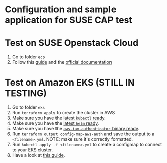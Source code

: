 # Configuration and sample application for SUSE CAP test

Test on SUSE Openstack Cloud
====
 1. Go to folder `ecp`
 2. Follow this [guide](https://github.com/SUSE/cloudfoundry/wiki/Setup-CAP-on-CaaSP-on-ECP) and the [official documentation](https://www.suse.com/documentation/cloud-application-platform-1/book_cap_deployment/data/cha_cap_install-minimal.html)

Test on Amazon EKS (**STILL IN TESTING**)
===
 1. Go to folder `eks`
 2. Run `terraform apply` to create the cluster in AWS
 3. Make sure you have the [latest `kubectl` ready](https://kubernetes.io/docs/tasks/tools/install-kubectl/).
 4. Make sure you have the [latest `helm` ready](https://github.com/helm/helm/releases).
 4. Make sure you have the [`aws-iam-authenticator` binary ready](https://github.com/kubernetes-sigs/aws-iam-authenticator).
 5. Run `terraform output config-map-aws-auth` and save the output to a `<filename>.yml`. NOTE: make sure it's correctly formatted.
 6. Run `kubectl apply -f <filename>.yml` to create a configmap to connect to your EKS cluster.
 7. Have a look at [this guide](https://github.com/SUSE/scf/wiki/Deployment-on-Amazon-EKS).
